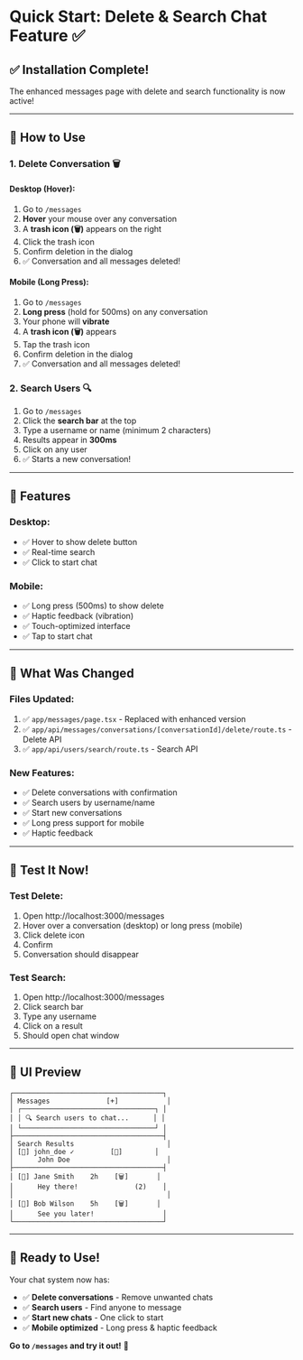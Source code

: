 # Quick Start: Delete & Search Chat Feature ✅

## ✅ Installation Complete!

The enhanced messages page with delete and search functionality is now active!

---

## 🎯 How to Use

### **1. Delete Conversation** 🗑️

#### **Desktop (Hover):**
1. Go to `/messages`
2. **Hover** your mouse over any conversation
3. A **trash icon (🗑️)** appears on the right
4. Click the trash icon
5. Confirm deletion in the dialog
6. ✅ Conversation and all messages deleted!

#### **Mobile (Long Press):**
1. Go to `/messages`
2. **Long press** (hold for 500ms) on any conversation
3. Your phone will **vibrate**
4. A **trash icon (🗑️)** appears
5. Tap the trash icon
6. Confirm deletion in the dialog
7. ✅ Conversation and all messages deleted!

### **2. Search Users** 🔍

1. Go to `/messages`
2. Click the **search bar** at the top
3. Type a username or name (minimum 2 characters)
4. Results appear in **300ms**
5. Click on any user
6. ✅ Starts a new conversation!

---

## 📱 Features

### **Desktop:**
- ✅ Hover to show delete button
- ✅ Real-time search
- ✅ Click to start chat

### **Mobile:**
- ✅ Long press (500ms) to show delete
- ✅ Haptic feedback (vibration)
- ✅ Touch-optimized interface
- ✅ Tap to start chat

---

## 🔧 What Was Changed

### **Files Updated:**
1. ✅ `app/messages/page.tsx` - Replaced with enhanced version
2. ✅ `app/api/messages/conversations/[conversationId]/delete/route.ts` - Delete API
3. ✅ `app/api/users/search/route.ts` - Search API

### **New Features:**
- ✅ Delete conversations with confirmation
- ✅ Search users by username/name
- ✅ Start new conversations
- ✅ Long press support for mobile
- ✅ Haptic feedback

---

## 🧪 Test It Now!

### **Test Delete:**
1. Open http://localhost:3000/messages
2. Hover over a conversation (desktop) or long press (mobile)
3. Click delete icon
4. Confirm
5. Conversation should disappear

### **Test Search:**
1. Open http://localhost:3000/messages
2. Click search bar
3. Type any username
4. Click on a result
5. Should open chat window

---

## 🎨 UI Preview

```
┌─────────────────────────────────────┐
│ Messages              [+]            │
│ ┌─────────────────────────────────┐ │
│ │ 🔍 Search users to chat...      │ │
│ └─────────────────────────────────┘ │
├─────────────────────────────────────┤
│ Search Results                       │
│ [👤] john_doe ✓         [💬]        │
│      John Doe                        │
├─────────────────────────────────────┤
│ [👤] Jane Smith    2h    [🗑️]       │
│      Hey there!              (2)    │
│                                      │
│ [👤] Bob Wilson    5h    [🗑️]       │
│      See you later!                 │
└─────────────────────────────────────┘
```

---

## 🚀 Ready to Use!

Your chat system now has:
- ✅ **Delete conversations** - Remove unwanted chats
- ✅ **Search users** - Find anyone to message
- ✅ **Start new chats** - One click to start
- ✅ **Mobile optimized** - Long press & haptic feedback

**Go to `/messages` and try it out!** 🎉
